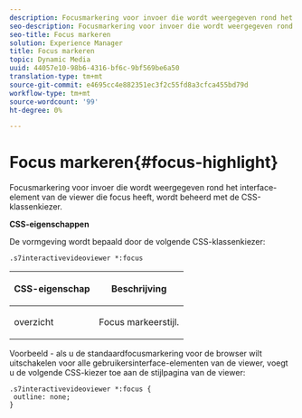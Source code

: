 ```yaml
---
description: Focusmarkering voor invoer die wordt weergegeven rond het interface-element van de viewer die focus heeft, wordt beheerd met de CSS-klassenkiezer.
seo-description: Focusmarkering voor invoer die wordt weergegeven rond het interface-element van de viewer die focus heeft, wordt beheerd met de CSS-klassenkiezer.
seo-title: Focus markeren
solution: Experience Manager
title: Focus markeren
topic: Dynamic Media
uuid: 44057e10-98b6-4316-bf6c-9bf569be6a50
translation-type: tm+mt
source-git-commit: e4695cc4e882351ec3f2c55fd8a3cfca455bd79d
workflow-type: tm+mt
source-wordcount: '99'
ht-degree: 0%

---
```



# Focus markeren{#focus-highlight}

Focusmarkering voor invoer die wordt weergegeven rond het interface-element van de viewer die focus heeft, wordt beheerd met de CSS-klassenkiezer.

<!--<a id="section_061E550C1C1D4DB2BD663A898895B38C"></a>-->

**CSS-eigenschappen**

De vormgeving wordt bepaald door de volgende CSS-klassenkiezer:

```
.s7interactivevideoviewer *:focus
```

<table id="table_94EE3F5BBE4547C0B4943471CEE7EDE4"> 
 <thead> 
  <tr> 
   <th colname="col1" class="entry"> <p> CSS-eigenschap </p> </th> 
   <th colname="col2" class="entry"> <p>Beschrijving </p> </th> 
  </tr> 
 </thead>
 <tbody> 
  <tr> 
   <td colname="col1"> <p> <span class="codeph"> overzicht  </span> </p> </td> 
   <td colname="col2"> <p>Focus markeerstijl. </p> </td> 
  </tr> 
 </tbody> 
</table>

Voorbeeld - als u de standaardfocusmarkering voor de browser wilt uitschakelen voor alle gebruikersinterface-elementen van de viewer, voegt u de volgende CSS-kiezer toe aan de stijlpagina van de viewer:

```
.s7interactivevideoviewer *:focus { 
 outline: none; 
}
```

